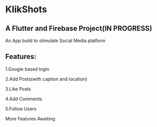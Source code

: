 # KlikShots

## A Flutter and Firebase Project(IN PROGRESS)

An App build to stimulate Social Media platform

## Features:
1.Google based login

2.Add Posts(with caption and  location)

3.Like Posts

4.Add Comments

5.Follow Users

More Features Awaiting
